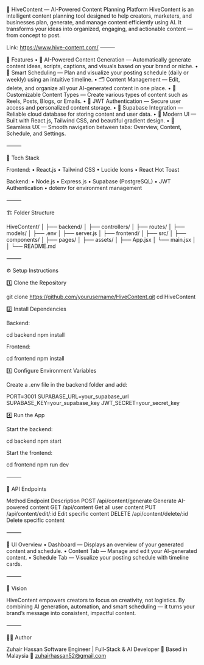 🐝 HiveContent — AI-Powered Content Planning Platform
HiveContent is an intelligent content planning tool designed to help creators, marketers, and businesses plan, generate, and manage content efficiently using AI.
It transforms your ideas into organized, engaging, and actionable content — from concept to post.

Link: https://www.hive-content.com/
⸻

🚀 Features
	•	🤖 AI-Powered Content Generation — Automatically generate content ideas, scripts, captions, and visuals based on your brand or niche.
	•	🧠 Smart Scheduling — Plan and visualize your posting schedule (daily or weekly) using an intuitive timeline.
	•	🗂️ Content Management — Edit, delete, and organize all your AI-generated content in one place.
	•	🧩 Customizable Content Types — Create various types of content such as Reels, Posts, Blogs, or Emails.
	•	🔐 JWT Authentication — Secure user access and personalized content storage.
	•	💾 Supabase Integration — Reliable cloud database for storing content and user data.
	•	🎨 Modern UI — Built with React.js, Tailwind CSS, and beautiful gradient design.
	•	🧭 Seamless UX — Smooth navigation between tabs: Overview, Content, Schedule, and Settings.

⸻

🧰 Tech Stack

Frontend:
	•	React.js
	•	Tailwind CSS
	•	Lucide Icons
	•	React Hot Toast

Backend:
	•	Node.js
	•	Express.js
	•	Supabase (PostgreSQL)
	•	JWT Authentication
	•	dotenv for environment management

⸻

🏗️ Folder Structure

HiveContent/
│
├── backend/
│   ├── controllers/
│   ├── routes/
│   ├── models/
│   ├── .env
│   ├── server.js
│
├── frontend/
│   ├── src/
│    ├── components/
│    ├── pages/
│    ├── assets/
│    ├── App.jsx
│    └── main.jsx
│   
│
└── README.md


⸻

⚙️ Setup Instructions

1️⃣ Clone the Repository

git clone https://github.com/yourusername/HiveContent.git
cd HiveContent

2️⃣ Install Dependencies

Backend:

cd backend
npm install

Frontend:

cd frontend
npm install

3️⃣ Configure Environment Variables

Create a .env file in the backend folder and add:

PORT=3001
SUPABASE_URL=your_supabase_url
SUPABASE_KEY=your_supabase_key
JWT_SECRET=your_secret_key

4️⃣ Run the App

Start the backend:

cd backend
npm start

Start the frontend:

cd frontend
npm run dev


⸻

🧩 API Endpoints

Method	Endpoint	Description
POST	/api/content/generate	Generate AI-powered content
GET	/api/content	Get all user content
PUT	/api/content/edit/:id	Edit specific content
DELETE	/api/content/delete/:id	Delete specific content


⸻

🎨 UI Overview
	•	Dashboard — Displays an overview of your generated content and schedule.
	•	Content Tab — Manage and edit your AI-generated content.
	•	Schedule Tab — Visualize your posting schedule with timeline cards.

⸻

🌟 Vision

HiveContent empowers creators to focus on creativity, not logistics.
By combining AI generation, automation, and smart scheduling — it turns your brand’s message into consistent, impactful content.

⸻

🧑‍💻 Author

Zuhair Hassan
Software Engineer | Full-Stack & AI Developer
📍 Based in Malaysia
📧 zuhairhassan52@gmail.com
